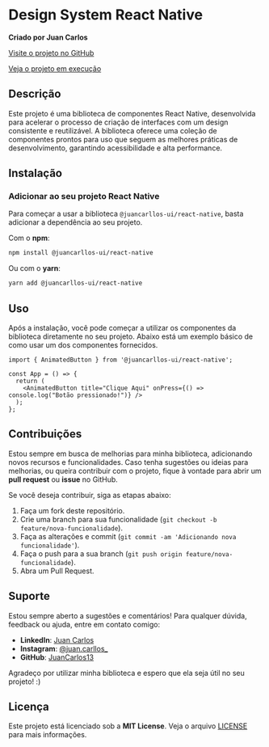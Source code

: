<Meta title="Home" />

# Design System React Native

**Criado por Juan Carlos**

[Visite o projeto no GitHub](https://github.com/JuanCarllos13/Design-system-react-native)

[Veja o projeto em execução](https://juancarllos13.github.io/Design-system-react-native/)

## Descrição

Este projeto é uma biblioteca de componentes React Native, desenvolvida para acelerar o processo de criação de interfaces com um design consistente e reutilizável. A biblioteca oferece uma coleção de componentes prontos para uso que seguem as melhores práticas de desenvolvimento, garantindo acessibilidade e alta performance.

## Instalação

### Adicionar ao seu projeto React Native

Para começar a usar a biblioteca `@juancarllos-ui/react-native`, basta adicionar a dependência ao seu projeto.

Com o **npm**:

```bash
npm install @juancarllos-ui/react-native
```

Ou com o **yarn**:

```bash
yarn add @juancarllos-ui/react-native
```

## Uso

Após a instalação, você pode começar a utilizar os componentes da biblioteca diretamente no seu projeto. Abaixo está um exemplo básico de como usar um dos componentes fornecidos.

```tsx
import { AnimatedButton } from '@juancarllos-ui/react-native';

const App = () => {
  return (
    <AnimatedButton title="Clique Aqui" onPress={() => console.log("Botão pressionado!")} />
  );
};
```

## Contribuições

Estou sempre em busca de melhorias para minha biblioteca, adicionando novos recursos e funcionalidades. Caso tenha sugestões ou ideias para melhorias, ou queira contribuir com o projeto, fique à vontade para abrir um **pull request** ou **issue** no GitHub.

Se você deseja contribuir, siga as etapas abaixo:

1. Faça um fork deste repositório.
2. Crie uma branch para sua funcionalidade (`git checkout -b feature/nova-funcionalidade`).
3. Faça as alterações e commit (`git commit -am 'Adicionando nova funcionalidade'`).
4. Faça o push para a sua branch (`git push origin feature/nova-funcionalidade`).
5. Abra um Pull Request.

## Suporte

Estou sempre aberto a sugestões e comentários! Para qualquer dúvida, feedback ou ajuda, entre em contato comigo:

- **LinkedIn**: [Juan Carlos](https://www.linkedin.com/in/juancarlos13/)
- **Instagram**: [@juan.carllos_](https://www.instagram.com/juan.carllos_/)
- **GitHub**: [JuanCarlos13](https://github.com/JuanCarllos13)

Agradeço por utilizar minha biblioteca e espero que ela seja útil no seu projeto! :)

## Licença

Este projeto está licenciado sob a **MIT License**. Veja o arquivo [LICENSE](LICENSE) para mais informações.